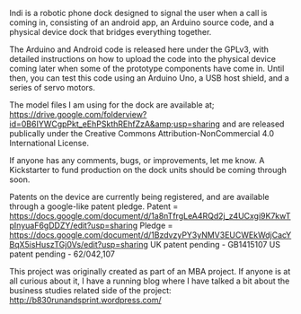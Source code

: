 Indi is a robotic phone dock designed to signal the user when a call is coming in, consisting of an android app, an Arduino source code, and a physical device dock that bridges everything together.

The Arduino and Android code is released here under the GPLv3, with detailed instructions on how to upload the code into the physical device coming later when some of the prototype components have come in. Until then, you can test this code using an Arduino Uno, a USB host shield, and a series of servo motors.

The model files I am using for the dock are available at; https://drive.google.com/folderview?id=0B6IYWCgpPkt_eEhPSkthREhfZzA&amp;usp=sharing and are released publically under the Creative Commons Attribution-NonCommercial 4.0 International License.

If anyone has any comments, bugs, or improvements, let me know. A Kickstarter to fund production on the dock units should be coming through soon.

Patents on the device are currently being registered, and are available through a google-like patent pledge. Patent = https://docs.google.com/document/d/1a8nTfrgLeA4RQd2j_z4UCxgi9K7kwTpInyuaF6gDDZY/edit?usp=sharing Pledge = https://docs.google.com/document/d/1BzdvzyPY3yNMV3EUCWEkWdjCacYBqX5isHuszTGj0Vs/edit?usp=sharing UK patent pending - GB1415107 US patent pending - 62/042,107

This project was originally created as part of an MBA project. If anyone is at all curious about it, I have a running blog where I have talked a bit about the business studies related side of the project: http://b830runandsprint.wordpress.com/
